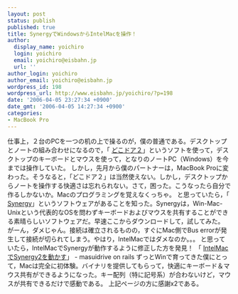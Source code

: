 ```yaml
---
layout: post
status: publish
published: true
title: SynergyでWindowsからIntelMacを操作！
author:
  display_name: yoichiro
  login: yoichiro
  email: yoichiro@eisbahn.jp
  url: ''
author_login: yoichiro
author_email: yoichiro@eisbahn.jp
wordpress_id: 198
wordpress_url: http://www.eisbahn.jp/yoichiro/?p=198
date: '2006-04-05 23:27:34 +0900'
date_gmt: '2006-04-05 14:27:34 +0900'
categories:
- MacBook Pro
---
```


仕事上，２台のPCを一つの机の上で操るのが，僕の普通である。デスクトップとノートの組み合わせになるので，「
[どこドア２](http://quickware.a-quest.com/dkdr2/about.htm)」というソフトを使って，デスクトップのキーボードとマウスを使って，となりのノートPC（Windows）を今までは操作していた。
しかし，先月から僕のパートナーは，MacBook Proに変わった。そうなると，「どこドア２」は当然使えない。しかし，デスクトップからノートを操作する快適さは忘れられない。さて，困った。こうなったら自分で作るしかないか。Macのプログラミングを覚えなくっちゃ。
と思っていたら，「
[Synergy](http://synergy2.sourceforge.net/)」というソフトウェアがあることを知った。Synergyは，Win-Mac-Unixという代表的なOSを問わずキーボードおよびマウスを共有することができる素晴らしいソフトウェアだ。早速ここからダウンロードして，試してみた。
がーん，ダメじゃん。接続は確立されるものの，すぐにMac側でBus errorが発生して接続が切られてしまう。やはり，IntelMacではダメなのか。。。
と思っていたら，IntelMacでSynergyが動作するように修正した方を発見！
「
[IntelMacでSynergy2を動かす](http://blog.masuidrive.jp/articles/2006/03/24/synergy2-on-intel-mac)」 - masuidrive on rails
ずっとWinで育ってきた僕にとって，Macは完全に初体験。バイナリを提供してもらって，快適にキーボード＆マウス共有ができるようになった。キー配列（特に記号系）が合わないけど，マウスが共有できるだけで感動である。
上記ページの方に感謝x2である。
